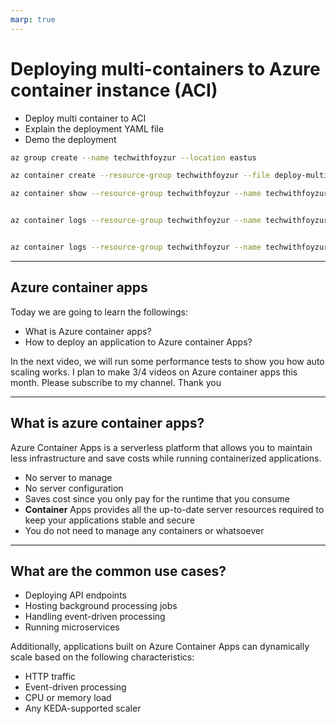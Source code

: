 ```yaml
---
marp: true
---
```


# Deploying multi-containers to Azure container instance (ACI)

- Deploy multi container to ACI
- Explain the deployment YAML file
- Demo the deployment

```bash
az group create --name techwithfoyzur --location eastus

az container create --resource-group techwithfoyzur --file deploy-multicontainer-aci.yaml

az container show --resource-group techwithfoyzur --name techwithfoyzur --output table


az container logs --resource-group techwithfoyzur --name techwithfoyzur --container-name techwithfoyzur-main


az container logs --resource-group techwithfoyzur --name techwithfoyzur --container-name techwithfoyzur-sidecar
```

---

## Azure container apps

Today we are going to learn the followings:

- What is Azure container apps?
- How to deploy an application to Azure container Apps?

In the next video, we will run some performance tests to show you how auto scaling works. I plan to make 3/4 videos on Azure container apps this month. Please subscribe to my channel. Thank you

---

## What is azure container apps?

Azure Container Apps is a serverless platform that allows you to maintain less infrastructure and save costs while running containerized applications. 

- No server to manage
- No server configuration
- Saves cost since you only pay for the runtime that you consume
- **Container** Apps provides all the up-to-date server resources required to keep your applications stable and secure
- You do not need to manage any containers or whatsoever

---

## What are the common use cases?

- Deploying API endpoints
- Hosting background processing jobs
- Handling event-driven processing
- Running microservices

Additionally, applications built on Azure Container Apps can dynamically scale based on the following characteristics:

- HTTP traffic
- Event-driven processing
- CPU or memory load
- Any KEDA-supported scaler
